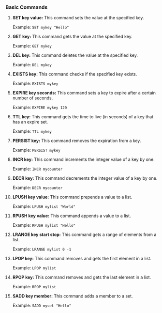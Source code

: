 
### Basic Commands

1. **SET key value:** This command sets the value at the specified key.
    
    Example: `SET mykey "Hello"`
    
2. **GET key:** This command gets the value at the specified key.
    
    Example: `GET mykey`
    
3. **DEL key:** This command deletes the value at the specified key.
    
    Example: `DEL mykey`
    
4. **EXISTS key:** This command checks if the specified key exists.
    
    Example: `EXISTS mykey`
    
5. **EXPIRE key seconds:** This command sets a key to expire after a certain number of seconds.
    
    Example: `EXPIRE mykey 120`
    
6. **TTL key:** This command gets the time to live (in seconds) of a key that has an expire set.
    
    Example: `TTL mykey`
    
7. **PERSIST key:** This command removes the expiration from a key.
    
    Example: `PERSIST mykey`
    
8. **INCR key:** This command increments the integer value of a key by one.
    
    Example: `INCR mycounter`
    
9. **DECR key:** This command decrements the integer value of a key by one.
    
    Example: `DECR mycounter`
    
10. **LPUSH key value:** This command prepends a value to a list.
    
    Example: `LPUSH mylist "World"`
    
11. **RPUSH key value:** This command appends a value to a list.
    
    Example: `RPUSH mylist "Hello"`
    
12. **LRANGE key start stop:** This command gets a range of elements from a list.
    
    Example: `LRANGE mylist 0 -1`
    
13. **LPOP key:** This command removes and gets the first element in a list.
    
    Example: `LPOP mylist`
    
14. **RPOP key:** This command removes and gets the last element in a list.
    
    Example: `RPOP mylist`
    
15. **SADD key member:** This command adds a member to a set.
    
    Example: `SADD myset "Hello"`